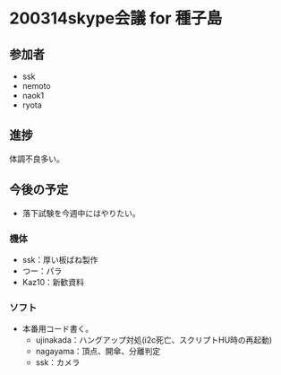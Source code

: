 # 200314skype会議 for 種子島
## 参加者
* ssk
* nemoto
* naok1
* ryota

## 進捗
体調不良多い。

## 今後の予定
* 落下試験を今週中にはやりたい。

### 機体
* ssk：厚い板ばね製作
* つー：パラ
* Kaz10：新歓資料

### ソフト
* 本番用コード書く。
    * ujinakada：ハングアップ対処(i2c死亡、スクリプトHU時の再起動)
    * nagayama：頂点、開傘、分離判定
    * ssk：カメラ

